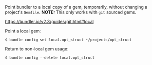 Point bundler to a local copy of a gem, temporarily, without changing a project's `Gemfile`. **NOTE:** This only works with `git` sourced gems.

https://bundler.io/v2.3/guides/git.html#local

Point a local gem:

```
$ bundle config set local.opt_struct ~/projects/opt_struct
```

Return to non-local gem usage:

```
$ bundle config --delete local.opt_struct
```

